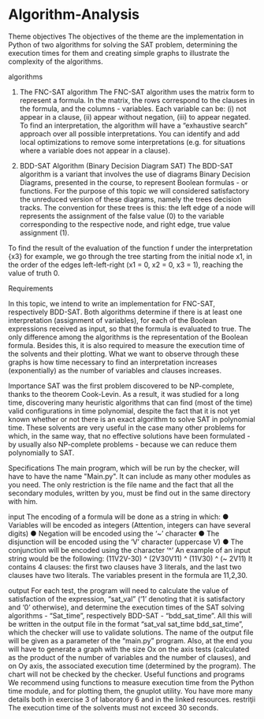 # Algorithm-Analysis

Theme objectives
The objectives of the theme are the implementation in Python of two algorithms for
solving the SAT problem, determining the execution times for them and creating
simple graphs to illustrate the complexity of the algorithms.

algorithms
1. The FNC-SAT algorithm
The FNC-SAT algorithm uses the matrix form to represent a
formula. In the matrix, the rows correspond to the clauses in the formula, and the columns -
variables. Each variable can be:
(i) not appear in a clause, 
(ii) appear without
negation, 
(iii) to appear negated. To find an interpretation, the algorithm will have a
“exhaustive search” approach over all possible interpretations. You can
identify and add local optimizations to remove some interpretations (e.g. for
situations where a variable does not appear in a clause).

2. BDD-SAT Algorithm (Binary Decision Diagram SAT)
The BDD-SAT algorithm is a variant that involves the use of diagrams
Binary Decision Diagrams, presented in the course, to
represent Boolean formulas - or functions. For the purpose of this topic we will
considered satisfactory the unreduced version of these diagrams, namely the trees
decision tracks.
The convention for these trees is this: the left edge of a node will
represents the assignment of the false value (0) to the variable corresponding to the respective node, and
right edge, true value assignment (1).

To find the result of the evaluation of the function f under the interpretation {x3} for example,
we go through the tree starting from the initial node x1, in the order of the edges
left-left-right (x1 = 0, x2 = 0, x3 = 1), reaching the value of
truth 0.


Requirements

In this topic, we intend to write an implementation for
FNC-SAT, respectively BDD-SAT. Both algorithms determine if there is at least one
interpretation (assignment of variables), for each of the Boolean expressions
received as input, so that the formula is evaluated to true. The only difference
among the algorithms is the representation of the Boolean formula. Besides this,
it is also required to measure the execution time of the solvents and their plotting.
What we want to observe through these graphs is how time
necessary to find an interpretation increases (exponentially) as the number of
variables and clauses increases.

Importance
SAT was the first problem discovered to be NP-complete, thanks to the theorem
Cook-Levin. As a result, it was studied for a long time, discovering many
heuristic algorithms that can find (most of the time) valid configurations in time
polynomial, despite the fact that it is not yet known whether or not there is an exact algorithm
to solve SAT in polynomial time. These solvents are very useful in the case
many other problems for which, in the same way, that no effective solutions have been formulated - by
usually also NP-complete problems - because we can reduce them polynomially to SAT.

Specifications
The main program, which will be run by the checker, will have to have the name
"Main.py". It can include as many other modules as you need. The only restriction
is the file name and the fact that all the secondary modules, written by you, must be
find out in the same directory with him.

input
The encoding of a formula will be done as a string in which:
● Variables will be encoded as integers (Attention, integers can have several
digits)
● Negation will be encoded using the ‘~’ character
● The disjunction will be encoded using the ‘V’ character (uppercase V)
● The conjunction will be encoded using the character ‘^’
An example of an input string would be the following:
(11V2V-30) ^ (2V30V11) ^ (11V30) ^ (~ 2V11)
It contains 4 clauses: the first two clauses have 3 literals, and the last two clauses have
two literals. The variables present in the formula are 11,2,30.

output
For each test, the program will need to calculate the value of
satisfaction of the expression, “sat_val” (‘1’ denoting that it is satisfactory and ‘0’
otherwise), and determine the execution times of the SAT solving algorithms -
“Sat_time”, respectively BDD-SAT - “bdd_sat_time”. All this will be written in
the output file in the format “sat_val sat_time bdd_sat_time”, which the checker will
use to validate solutions.
The name of the output file will be given as a parameter of the “main.py” program.
Also, at the end you will have to generate a graph with the size Ox on the axis
tests (calculated as the product of the number of variables and the number of clauses), and on
Oy axis, the associated execution time (determined by the program). The chart will not be
checked by the checker.
Useful functions and programs
We recommend using functions to measure execution time
from the Python time module, and for plotting them, the gnuplot utility. You have more
many details both in exercise 3 of laboratory 6 and in the linked resources.
restriţii
The execution time of the solvents must not exceed 30 seconds.
